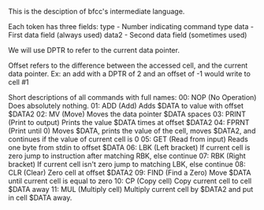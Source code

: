 This is the desciption of bfcc's intermediate language.

Each token has three fields:
type  - Number indicating command type
data  - First data field (always used)
data2 - Second data field (sometimes used)

We will use DPTR to refer to the current data pointer.

Offset refers to the difference between the accessed cell, and the current data pointer. Ex: an add with a DPTR of 2 and an offset of -1 would write to cell #1

Short descriptions of all commands with full names:
00: NOP     (No Operation)     Does absolutely nothing.
01: ADD     (Add)              Adds $DATA to value with offset $DATA2
02: MV      (Move)             Moves the data pointer $DATA spaces
03: PRINT   (Print to output)  Prints the value $DATA times at offset $DATA2
04: FPRNT   (Print until 0)    Moves $DATA, prints the value of the cell, moves $DATA2, and continues if the value of current cell is 0
05: GET     (Read from input)  Reads one byte from stdin to offset $DATA 
06: LBK     (Left bracket)     If current cell is zero jump to instruction after matching RBK, else continue
07: RBK     (Right bracket)    If current cell isn't zero jump to matching LBK, else continue
08: CLR     (Clear)            Zero cell at offset $DATA2
09: FIND    (Find a Zero)      Move $DATA until current cell is equal to zero
10: CP      (Copy cell)        Copy current cell to cell $DATA away
11: MUL     (Multiply cell)    Multiply current cell by $DATA2 and put in cell $DATA away.